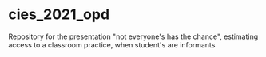 # cies_2021_opd
Repository for the presentation "not everyone's has the chance", estimating access to a classroom practice, when student's are informants
